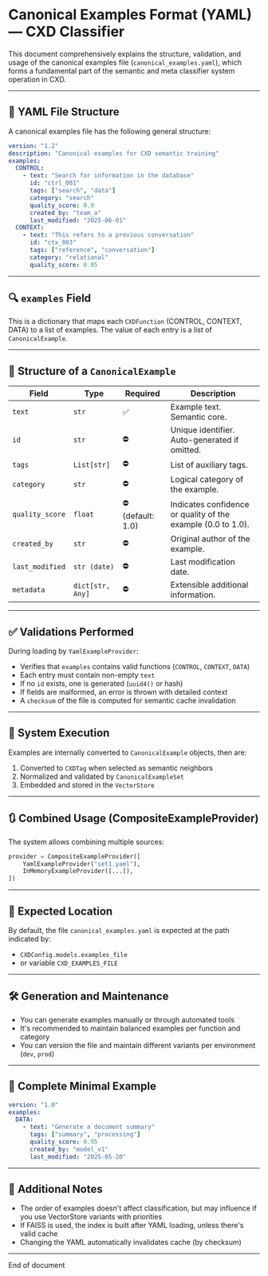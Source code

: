# Canonical Examples Format (YAML) — CXD Classifier

This document comprehensively explains the structure, validation, and usage of the canonical examples file (`canonical_examples.yaml`), which forms a fundamental part of the semantic and meta classifier system operation in CXD.

---

## 🧱 YAML File Structure

A canonical examples file has the following general structure:

```yaml
version: "1.2"
description: "Canonical examples for CXD semantic training"
examples:
  CONTROL:
    - text: "Search for information in the database"
      id: "ctrl_001"
      tags: ["search", "data"]
      category: "search"
      quality_score: 0.9
      created_by: "team_a"
      last_modified: "2025-06-01"
  CONTEXT:
    - text: "This refers to a previous conversation"
      id: "ctx_003"
      tags: ["reference", "conversation"]
      category: "relational"
      quality_score: 0.85
```

---

## 🔍 `examples` Field

This is a dictionary that maps each `CXDFunction` (CONTROL, CONTEXT, DATA) to a list of examples. The value of each entry is a list of `CanonicalExample`.

---

## 🧩 Structure of a `CanonicalExample`

|Field|Type|Required|Description|
|---|---|---|---|
|`text`|`str`|✅|Example text. Semantic core.|
|`id`|`str`|⛔|Unique identifier. Auto-generated if omitted.|
|`tags`|`List[str]`|⛔|List of auxiliary tags.|
|`category`|`str`|⛔|Logical category of the example.|
|`quality_score`|`float`|⛔ (default: 1.0)|Indicates confidence or quality of the example (0.0 to 1.0).|
|`created_by`|`str`|⛔|Original author of the example.|
|`last_modified`|`str (date)`|⛔|Last modification date.|
|`metadata`|`dict[str, Any]`|⛔|Extensible additional information.|

---

## ✅ Validations Performed

During loading by `YamlExampleProvider`:

- Verifies that `examples` contains valid functions (`CONTROL`, `CONTEXT`, `DATA`)
- Each entry must contain non-empty `text`
- If no `id` exists, one is generated (`uuid4()` or hash)
- If fields are malformed, an error is thrown with detailed context
- A `checksum` of the file is computed for semantic cache invalidation

---

## 🔄 System Execution

Examples are internally converted to `CanonicalExample` objects, then are:

1. Converted to `CXDTag` when selected as semantic neighbors
2. Normalized and validated by `CanonicalExampleSet`
3. Embedded and stored in the `VectorStore`

---

## 🔃 Combined Usage (CompositeExampleProvider)

The system allows combining multiple sources:

```python
provider = CompositeExampleProvider([
    YamlExampleProvider("set1.yaml"),
    InMemoryExampleProvider([...]),
])
```

---

## 📂 Expected Location

By default, the file `canonical_examples.yaml` is expected at the path indicated by:

- `CXDConfig.models.examples_file`
- or variable `CXD_EXAMPLES_FILE`

---

## 🛠️ Generation and Maintenance

- You can generate examples manually or through automated tools
- It's recommended to maintain balanced examples per function and category
- You can version the file and maintain different variants per environment (`dev`, `prod`)

---

## 🧪 Complete Minimal Example

```yaml
version: "1.0"
examples:
  DATA:
    - text: "Generate a document summary"
      tags: ["summary", "processing"]
      quality_score: 0.95
      created_by: "model_v1"
      last_modified: "2025-05-20"
```

---

## 📌 Additional Notes

- The order of examples doesn't affect classification, but may influence if you use VectorStore variants with priorities
- If FAISS is used, the index is built after YAML loading, unless there's valid cache
- Changing the YAML automatically invalidates cache (by checksum)

---

End of document